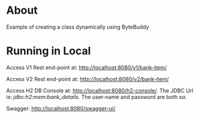 # About

Example of creating a class dynamically using ByteBuddy

# Running in Local

Access V1 Rest end-point at: <http://localhost:8080/v1/bank-item/>

Access V2 Rest end-point at: <http://localhost:8080/v2/bank-item/>

Access H2 DB Console at: <http://localhost:8080/h2-console/>. The JDBC Url is: *jdbc:h2:mem:bank_details*. The user-name and password are both *sa*.

Swagger: <http://localhost:8080/swagger-ui/>